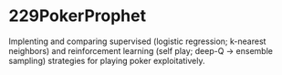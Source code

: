 # 229PokerProphet
Implenting and comparing supervised (logistic regression; k-nearest neighbors) and reinforcement learning (self play; deep-Q -> ensemble sampling) strategies for playing poker exploitatively.

